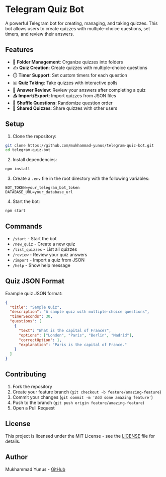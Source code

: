 # Telegram Quiz Bot

A powerful Telegram bot for creating, managing, and taking quizzes. This bot allows users to create quizzes with multiple-choice questions, set timers, and review their answers.

## Features

- 📁 **Folder Management**: Organize quizzes into folders
- ✍️ **Quiz Creation**: Create quizzes with multiple-choice questions
- ⏱️ **Timer Support**: Set custom timers for each question
- 📊 **Quiz Taking**: Take quizzes with interactive polls
- 📝 **Answer Review**: Review your answers after completing a quiz
- 📤 **Import/Export**: Import quizzes from JSON files
- 🔄 **Shuffle Questions**: Randomize question order
- 👥 **Shared Quizzes**: Share quizzes with other users

## Setup

1. Clone the repository:
```bash
git clone https://github.com/mukhammad-yunus/telegram-quiz-bot.git
cd telegram-quiz-bot
```

2. Install dependencies:
```bash
npm install
```

3. Create a `.env` file in the root directory with the following variables:
```env
BOT_TOKEN=your_telegram_bot_token
DATABASE_URL=your_database_url
```

4. Start the bot:
```bash
npm start
```

## Commands

- `/start` - Start the bot
- `/new_quiz` - Create a new quiz
- `/list_quizzes` - List all quizzes
- `/review` - Review your quiz answers
- `/import` - Import a quiz from JSON
- `/help` - Show help message

## Quiz JSON Format

Example quiz JSON format:
```json
{
  "title": "Sample Quiz",
  "description": "A sample quiz with multiple-choice questions",
  "timerSeconds": 30,
  "questions": [
    {
      "text": "What is the capital of France?",
      "options": ["London", "Paris", "Berlin", "Madrid"],
      "correctOption": 1,
      "explanation": "Paris is the capital of France."
    }
  ]
}
```

## Contributing

1. Fork the repository
2. Create your feature branch (`git checkout -b feature/amazing-feature`)
3. Commit your changes (`git commit -m 'Add some amazing feature'`)
4. Push to the branch (`git push origin feature/amazing-feature`)
5. Open a Pull Request

## License

This project is licensed under the MIT License - see the [LICENSE](LICENSE) file for details.

## Author

Mukhammad Yunus - [GitHub](https://github.com/mukhammad-yunus) 